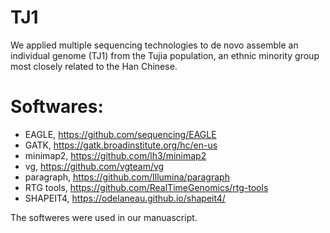 # TJ1
We applied multiple sequencing technologies to de novo assemble an individual genome (TJ1) from the Tujia population, an ethnic minority group most closely related to the Han Chinese.

# Softwares:
* EAGLE, https://github.com/sequencing/EAGLE  
* GATK, https://gatk.broadinstitute.org/hc/en-us  
* minimap2, https://github.com/lh3/minimap2  
* vg, https://github.com/vgteam/vg
* paragraph, https://github.com/Illumina/paragraph
* RTG tools, https://github.com/RealTimeGenomics/rtg-tools
* SHAPEIT4, https://odelaneau.github.io/shapeit4/

The softweres were used in our manuascript.
